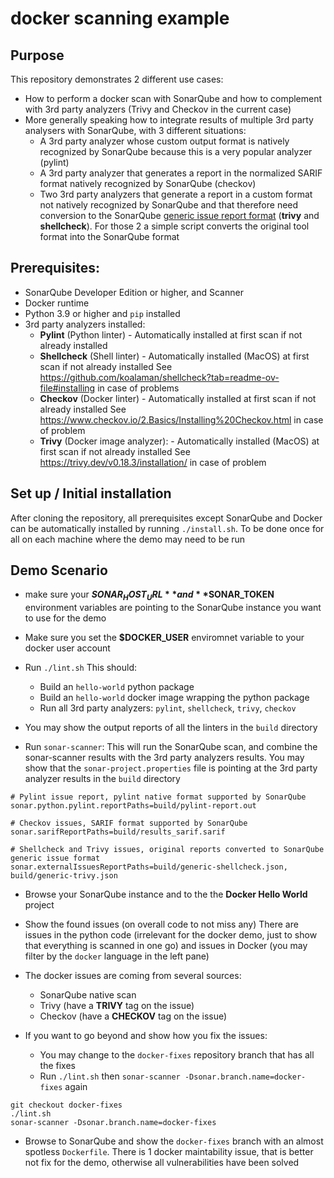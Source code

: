 # docker scanning example

## Purpose
This repository demonstrates 2 different use cases:
- How to perform a docker scan with SonarQube and how to complement with 3rd party analyzers
(Trivy and Checkov in the current case)
- More generally speaking how to integrate results of multiple 3rd party analysers with SonarQube, with 3 different situations:
  - A 3rd party analyzer whose custom output format is natively recognized by SonarQube because this is a very popular analyzer (pylint)
  - A 3rd party analyzer that generates a report in the normalized SARIF format natively recognized by SonarQube (checkov)
  - Two 3rd party analyzers that generate a report in a custom format not natively recognized by SonarQube and that therefore need conversion to the SonarQube [generic issue report format](https://docs.sonarsource.com/sonarqube-server/latest/analyzing-source-code/importing-external-issues/generic-issue-import-format/) (**trivy** and **shellcheck**).
  For those 2 a simple script converts the original tool format into the SonarQube format


## Prerequisites:
- SonarQube Developer Edition or higher, and Scanner
- Docker runtime
- Python 3.9 or higher and `pip` installed
- 3rd party analyzers installed:
  - **Pylint** (Python linter) - Automatically installed at first scan if not already installed
  - **Shellcheck** (Shell linter) - Automatically installed (MacOS) at first scan if not already installed
    See https://github.com/koalaman/shellcheck?tab=readme-ov-file#installing in case of problems
  - **Checkov** (Docker linter) - Automatically installed at first scan if not already installed
    See https://www.checkov.io/2.Basics/Installing%20Checkov.html in case of problem
  - **Trivy** (Docker image analyzer):  - Automatically installed (MacOS) at first scan if not already installed
  See https://trivy.dev/v0.18.3/installation/ in case of problem

## Set up / Initial installation
After cloning the repository, all prerequisites except SonarQube and Docker can be automatically installed by running `./install.sh`.
To be done once for all on each machine where the demo may need to be run

## Demo Scenario
- make sure your **$SONAR_HOST_URL** and **$SONAR_TOKEN** environment variables are pointing to the SonarQube instance you want to use for the demo
- Make sure you set the **$DOCKER_USER** enviromnet variable to your docker user account
- Run `./lint.sh`
  This should:
  - Build an `hello-world` python package
  - Build an `hello-world` docker image wrapping the python package
  - Run all 3rd party analyzers: `pylint`, `shellcheck`, `trivy`, `checkov`

- You may show the output reports of all the linters in the `build` directory

- Run `sonar-scanner`:
  This will run the SonarQube scan, and combine the sonar-scanner results with the 3rd party analyzers results.
  You may show that the `sonar-project.properties` file is pointing at the 3rd party analyzer results in the `build` directory
```
# Pylint issue report, pylint native format supported by SonarQube
sonar.python.pylint.reportPaths=build/pylint-report.out

# Checkov issues, SARIF format supported by SonarQube
sonar.sarifReportPaths=build/results_sarif.sarif

# Shellcheck and Trivy issues, original reports converted to SonarQube generic issue format
sonar.externalIssuesReportPaths=build/generic-shellcheck.json, build/generic-trivy.json
```

- Browse your SonarQube instance and to the the **Docker Hello World** project
- Show the found issues (on overall code to not miss any)
  There are issues in the python code (irrelevant for the docker demo, just to show that everything is scanned in one go)
  and issues in Docker (you may filter by the `docker` language in the left pane)
- The docker issues are coming from several sources:
  - SonarQube native scan
  - Trivy (have a **TRIVY** tag on the issue)
  - Checkov (have a **CHECKOV** tag on the issue)

- If you want to go beyond and show how you fix the issues:
  - You may change to the `docker-fixes` repository branch that has all the fixes
  - Run `./lint.sh` then `sonar-scanner -Dsonar.branch.name=docker-fixes` again
```
git checkout docker-fixes
./lint.sh
sonar-scanner -Dsonar.branch.name=docker-fixes
```
  - Browse to SonarQube and show the `docker-fixes` branch with an almost spotless `Dockerfile`.
    There is 1 docker maintability issue, that is better not fix for the demo, otherwise all vulnerabilities have been solved